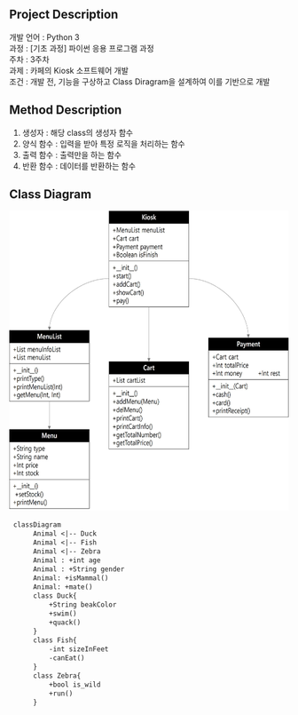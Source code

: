 ## Project Description

개발 언어 : Python 3  
과정 : [기초 과정] 파이썬 응용 프로그램 과정  
주차 : 3주차  
과제 : 카페의 Kiosk 소프트웨어 개발  
조건 : 개발 전, 기능을 구상하고 Class Diragram을 설계하여 이를 기반으로 개발  

## Method Description

1. 생성자 : 해당 class의 생성자 함수
2. 양식 함수 : 입력을 받아 특정 로직을 처리하는 함수
3. 출력 함수 : 출력만을 하는 함수
4. 반환 함수 : 데이터를 반환하는 함수

## Class Diagram

<p align="center"><img src="/res/cd.jpg" width="617" height="540"></p>

```mermaid
 classDiagram
      Animal <|-- Duck
      Animal <|-- Fish
      Animal <|-- Zebra
      Animal : +int age
      Animal : +String gender
      Animal: +isMammal()
      Animal: +mate()
      class Duck{
          +String beakColor
          +swim()
          +quack()
      }
      class Fish{
          -int sizeInFeet
          -canEat()
      }
      class Zebra{
          +bool is_wild
          +run()
      }
```
